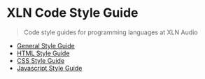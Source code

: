 # XLN Code Style Guide

> Code style guides for programming languages at XLN Audio

* [General Style Guide](/general)
* [HTML Style Guide](/html)
* [CSS Style Guide](/css)
* [Javascript Style Guide](/javascript)
